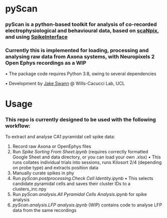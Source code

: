 # pyScan
### pyScan is a python-based toolkit for analysis of co-recorded electrophysiological and behavioural data, based on [scaNpix](https://github.com/LaurenzMuessig/scaNpix), and using [SpikeInterface](https://github.com/SpikeInterface/spikeinterface)
### Currently this is implemented for loading, processing and analysing raw data from Axona systems, with Neuropixels 2 Open Ephys recordings as a WIP
•	The package code requires Python 3.8, owing to several dependencies

•	Development by [Jake Swann](https://github.com/jakeswann1/) @ Wills-Cacucci Lab, UCL

# Usage
### This repo is currently designed to be used with the following workflow:
To extract and analyse CA1 pyramidal cell spike data:
1. Record raw Axona or OpenEphys files
2. Run _Spike Sorting From Sheet.ipynb_ (requires correctly formatted Google Sheet and data directory, or you can load your own .xlsx)
•	This runs collates individual trials into sessions, runs Kilosort 2/4 (depending on probe type) and extracts position data
3. Manually curate spikes in phy
4. Run _pyScan.postprocessing.Check Cell Identity.ipynb_
•	This selects candidate pyramidal cells and saves their cluster IDs to a clusters_inc.npy
5. Run _pyScan.analysis.All Pyramidal Cells Analysis.ipynb_ for spike analysis
6. _pyScan.analysis.LFP analysis.ipynb_ (WIP) contains code to analyse LFP data from the same recordings
